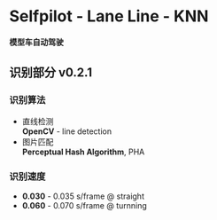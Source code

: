 # Selfpilot - Lane Line - KNN  

**模型车自动驾驶**

## 识别部分 v0.2.1

### 识别算法  
* 直线检测  
**OpenCV** - line detection
* 图片匹配  
**Perceptual Hash Algorithm**, PHA

### 识别速度  
* **0.030** - 0.035 s/frame @ straight  
* **0.060** - 0.070 s/frame @ turnning
